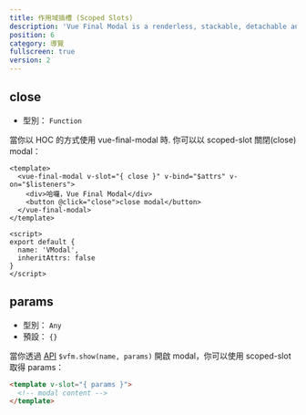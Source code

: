 ```yaml
---
title: 作用域插槽 (Scoped Slots)
description: 'Vue Final Modal is a renderless, stackable, detachable and lightweight modal component.'
position: 6
category: 導覽
fullscreen: true
version: 2
---
```


## close

- 型別： `Function`

當你以 HOC 的方式使用 vue-final-modal 時. 你可以以 scoped-slot 關閉(close) modal：

```vue
<template>
  <vue-final-modal v-slot="{ close }" v-bind="$attrs" v-on="$listeners">
    <div>哈囉，Vue Final Modal</div>
    <button @click="close">close modal</button>
  </vue-final-modal>
</template>

<script>
export default {
  name: 'VModal',
  inheritAttrs: false
}
</script>
```

## params

- 型別： `Any`
- 預設： `{}`

當你透過 [API](/zh-Hant/api) `$vfm.show(name, params)` 開啟 modal，你可以使用 scoped-slot 取得 params：

```html
<template v-slot="{ params }">
  <!-- modal content -->
</template>
```